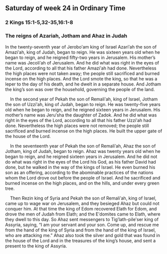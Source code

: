 ## Saturday of week 24 in Ordinary Time

### 2 Kings 15:1-5,32-35,16:1-8

### The reigns of Azariah, Jotham and Ahaz in Judah

In the twenty-seventh year of Jeroboʹam king of Israel Azariʹah the son of Amaziʹah, king of Judah, began to reign. He was sixteen years old when he began to reign, and he reigned fifty-two years in Jerusalem. His mother’s name was Jecoliʹah of Jerusalem. And he did what was right in the eyes of the Lord, according to all that his father Amaziʹah had done. Nevertheless the high places were not taken away; the people still sacrificed and burned incense on the high places. And the Lord smote the king, so that he was a leper to the day of his death, and he dwelt in a separate house. And Jotham the king’s son was over the household, governing the people of the land. 

    In the second year of Pekah the son of Remaliʹah, king of Israel, Jotham the son of Uzziʹah, king of Judah, began to reign. He was twenty-five years old when he began to reign, and he reigned sixteen years in Jerusalem. His mother’s name was Jeruʹsha the daughter of Zadok. And he did what was right in the eyes of the Lord, according to all that his father Uzziʹah had done. Nevertheless the high places were not removed; the people still sacrificed and burned incense on the high places. He built the upper gate of the house of the Lord. 

    In the seventeenth year of Pekah the son of Remaliʹah, Ahaz the son of Jotham, king of Judah, began to reign. Ahaz was twenty years old when he began to reign, and he reigned sixteen years in Jerusalem. And he did not do what was right in the eyes of the Lord his God, as his father David had done, but he walked in the way of the kings of Israel. He even burned his son as an offering, according to the abominable practices of the nations whom the Lord drove out before the people of Israel. And he sacrificed and burned incense on the high places, and on the hills, and under every green tree.

    Then Rezin king of Syria and Pekah the son of Remaliʹah, king of Israel, came up to wage war on Jerusalem, and they besieged Ahaz but could not conquer him. At that time the king of Edom recovered Elath for Edom, and drove the men of Judah from Elath; and the Eʹdomites came to Elath, where they dwell to this day. So Ahaz sent messengers to Tigʹlath-pileʹser king of Assyria, saying, “I am your servant and your son. Come up, and rescue me from the hand of the king of Syria and from the hand of the king of Israel, who are attacking me.” Ahaz also took the silver and gold that was found in the house of the Lord and in the treasures of the king’s house, and sent a present to the king of Assyria. 